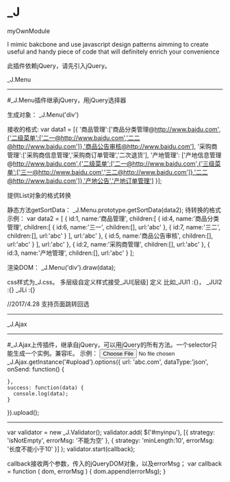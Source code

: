 # _J
myOwnModule


I mimic bakcbone and use javascript design patterns aimming to create useful and handy piece of code that will definitely enrich your convenience

此插件依赖jQuery，请先引入jQuery。


_J.Menu
************************************************************************************************************************************************
#_J.Menu插件继承jQuery，用jQuery选择器

生成对象： _J.Menu('div')

接收的格式:
var data1 = [{
	'商品管理':['商品分类管理@http://www.baidu.com',{'二级菜单':['二一@http://www.baidu.com','二二@http://www.baidu.com']},'商品公告审核@http://www.baidu.com'],
	'采购商管理':['采购商信息管理','采购商订单管理','二次退货'],
	'产地管理': ['产地信息管理@http://www.baidu.com',{'二级菜单':['二一@http://www.baidu.com',{'三级菜单':['三一@http://www.baidu.com','三二@http://www.baidu.com']},'二二@http://www.baidu.com']},'产地公告','产地订单管理']
}];

提供List对象的格式转换

静态方法getSortData： _J.Menu.prototype.getSortData(data2);
待转换的格式示例：
    var data2 = [
      {
        id:1,
        name:'商品管理',
        children:[
          {
            id:4,
            name:'商品分类管理',
            children:[
              {
                id:6,
                name:'三一',
                children:[],
                url:'abc'
              },
              {
                id:7,
                name:'三二',
                children:[],
                url:'abc'
              }
            ],
            url:'abc'
          },
          {
            id:5,
            name:'商品公告审核',
            children:[],
            url:'abc'
          }
        ],
        url:'abc'
      },
      {
        id:2,
        name:'采购商管理',
        children:[],
        url:'abc'
      },
      {
        id:3,
        name:'产地管理',
        children:[],
        url:'abc'
      }
    ];


渲染DOM： 	_J.Menu('div').draw(data);


css样式为_J.css。
多层级自定义样式接受_JUl[层级] 定义
比如_JUl1 :{}， _JUl2 :{}
_JLi :{}


//2017/4.28
支持页面跳转回选






************************************************************************************************************************************************

_J.Ajax
************************************************************************************************************************************************
#_J.Ajax上传插件，继承自jQuery，可以用jQuery的所有方法。一个selector只能生成一个实例。兼容IE。
示例：
<input id="upload" type="file">
_J.Ajax.getInstance('#upload').options({
    url: 'abc.com',
    dataType:'json',
    onSend: function() {
      
    },
    success: function(data) {
      console.log(data);
    }
  }).upload();


************************************************************************************************************************************************


var validator = new _J.Validator();
validator.add( $('#myinpu'), [{ strategy: 'isNotEmpty', errorMsg: '不能为空' }, { strategy: 'minLength:10', errorMsg: '长度不能小于10' }] );
validator.start(callback);

callback接收两个参数，传入的jQueryDOM对象，以及errorMsg；
var callback = function ( dom, errorMsg ) {
  dom.append(errorMsg);
}